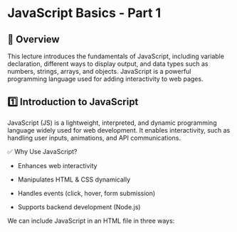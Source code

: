 # JavaScript Basics - Part 1

## 📌 Overview

This lecture introduces the fundamentals of JavaScript, including variable declaration, different ways to display output, and data types such as numbers, strings, arrays, and objects. JavaScript is a powerful programming language used for adding interactivity to web pages.

## 1️⃣ Introduction to JavaScript

JavaScript (JS) is a lightweight, interpreted, and dynamic programming language widely used for web development. It enables interactivity, such as handling user inputs, animations, and API communications.

✅ Why Use JavaScript?

- Enhances web interactivity

- Manipulates HTML & CSS dynamically

- Handles events (click, hover, form submission)

- Supports backend development (Node.js)

We can include JavaScript in an HTML file in three ways:

